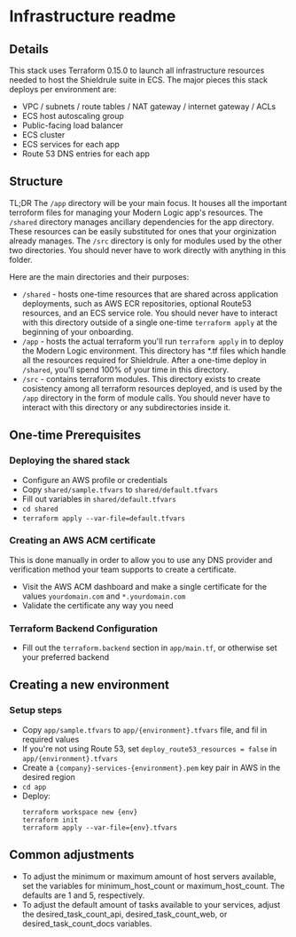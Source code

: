 # Infrastructure readme

## Details
This stack uses Terraform 0.15.0 to launch all infrastructure resources needed to host the Shieldrule suite in ECS.
The major pieces this stack deploys per environment are:
- VPC / subnets / route tables / NAT gateway / internet gateway / ACLs
- ECS host autoscaling group
- Public-facing load balancer
- ECS cluster
- ECS services for each app
- Route 53 DNS entries for each app


## Structure
TL;DR The `/app` directory will be your main focus. It houses all the important terroform files for managing your Modern Logic app's resources. The `/shared` directory manages ancillary dependencies for the app directory. These resources can be easily substituted for ones that your orginization already manages. The `/src` directory is only for modules used by the other two directories. You should never have to work directly with anything in this folder.

Here are the main directories and their purposes:
- `/shared` - hosts one-time resources that are shared across application deployments, such as AWS ECR repositories, optional Route53 resources, and an ECS service role.
You should never have to interact with this directory outside of a single one-time `terraform apply` at the beginning of your onboarding.
- `/app` - hosts the actual terraform you'll run `terraform apply` in to deploy the Modern Logic environment. This directory has *.tf files which handle all the resources required for Shieldrule. After a one-time deploy in `/shared`,
  you'll spend 100% of your time in this directory.
- `/src` - contains terraform modules. This directory exists to create cosistency among all terraform resources deployed, and is used by the `/app` directory in the form of module calls.
You should never have to interact with this directory or any subdirectories inside it.


## One-time Prerequisites

### Deploying the shared stack
- Configure an AWS profile or credentials
- Copy `shared/sample.tfvars` to `shared/default.tfvars`
- Fill out variables in `shared/default.tfvars`
- `cd shared`
- `terraform apply --var-file=default.tfvars`

### Creating an AWS ACM certificate
This is done manually in order to allow you to use any DNS provider and verification method your team supports to create a certificate.

- Visit the AWS ACM dashboard and make a single certificate for the values `yourdomain.com` and `*.yourdomain.com`
- Validate the certificate any way you need


### Terraform Backend Configuration
- Fill out the `terraform.backend` section in `app/main.tf`, or otherwise set your preferred backend

## Creating a new environment
### Setup steps
- Copy `app/sample.tfvars` to `app/{environment}.tfvars` file, and fil in required values
- If you're not using Route 53, set `deploy_route53_resources = false` in `app/{environment}.tfvars`
- Create a `{company}-services-{environment}.pem` key pair in AWS in the desired region
- `cd app`
- Deploy:
  ```
  terraform workspace new {env}
  terraform init
  terraform apply --var-file={env}.tfvars
  ```

## Common adjustments
- To adjust the minimum or maximum amount of host servers available, set the variables for minimum_host_count or maximum_host_count. The defaults are 1 and 5, respectively.
- To adjust the default amount of tasks available to your services, adjust the desired_task_count_api, desired_task_count_web, or desired_task_count_docs variables.